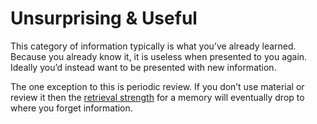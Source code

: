 # Unsurprising & Useful
This category of information typically is what you’ve already learned. Because you already know it, it is useless when presented to you again. Ideally you’d instead want to be presented with new information.

The one exception to this is periodic review. If you don’t use material or review it then the [retrieval strength](https://www.learningscientists.org/blog/2016/5/10-1#:~:text=Retrieval%20strength%20(RS)%20is%20a,and%20forth%20between%20these%20values.) for a memory will eventually drop to where you forget information.
